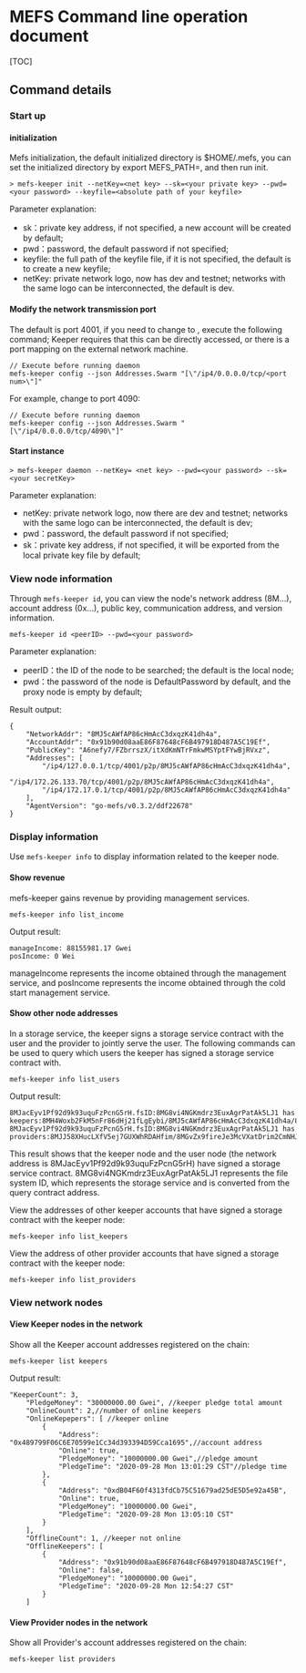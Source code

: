 # MEFS Command line operation document

[TOC]

## Command details

### Start up

#### initialization

Mefs initialization, the default initialized directory is \$HOME/.mefs, you can set the initialized directory by export MEFS_PATH=<local dir>, and then run init.

```shell
> mefs-keeper init --netKey=<net key> --sk=<your private key> --pwd=<your password> --keyfile=<absolute path of your keyfile>
```

Parameter explanation:

- sk：private key address, if not specified, a new account will be created by default;
- pwd：password, the default password if not specified;
- keyfile: the full path of the keyfile file, if it is not specified, the default is to create a new keyfile;
- netKey: private network logo, now has dev and testnet; networks with the same logo can be interconnected, the default is dev.

#### Modify the network transmission port

The default is port 4001, if you need to change to <port num>, execute the following command;
Keeper requires that this <port num> can be directly accessed, or there is a port mapping on the external network machine.

```shell
// Execute before running daemon
mefs-keeper config --json Addresses.Swarm "[\"/ip4/0.0.0.0/tcp/<port num>\"]"
```

For example, change to port 4090:

```shell
// Execute before running daemon
mefs-keeper config --json Addresses.Swarm "[\"/ip4/0.0.0.0/tcp/4090\"]"
```

#### Start instance

```shell
> mefs-keeper daemon --netKey= <net key> --pwd=<your password> --sk=<your secretKey>
```

Parameter explanation:

- netKey: private network logo, now there are dev and testnet; networks with the same logo can be interconnected, the default is dev;
- pwd：password, the default password if not specified;
- sk：private key address, if not specified, it will be exported from the local private key file by default;

### View node information

Through `mefs-keeper id`, you can view the node's network address (8M...), account address (0x...), public key, communication address, and version information.

```shell
mefs-keeper id <peerID> --pwd=<your password>
```

Parameter explanation:

* peerID：the ID of the node to be searched; the default is the local node;
* pwd：the password of the node is DefaultPassword by default, and the proxy node is empty by default;


Result output:

```shell
{
	"NetworkAddr": "8MJ5cAWfAP86cHmAcC3dxqzK41dh4a",
	"AccountAddr": "0x91b90d08aaE86F87648cF6B497918D487A5C19Ef",
	"PublicKey": "A6nefy7/FZbrrszX/itXdKmNTrFmkwMSYptFYwBjRVxz",
	"Addresses": [
		"/ip4/127.0.0.1/tcp/4001/p2p/8MJ5cAWfAP86cHmAcC3dxqzK41dh4a",
		"/ip4/172.26.133.70/tcp/4001/p2p/8MJ5cAWfAP86cHmAcC3dxqzK41dh4a",
		"/ip4/172.17.0.1/tcp/4001/p2p/8MJ5cAWfAP86cHmAcC3dxqzK41dh4a"
	],
	"AgentVersion": "go-mefs/v0.3.2/ddf22678"
}
```

### Display information

Use `mefs-keeper info` to display information related to the keeper node.

#### Show revenue

mefs-keeper gains revenue by providing management services.

```shell
mefs-keeper info list_income
```
Output result:

```shell
manageIncome: 88155981.17 Gwei
posIncome: 0 Wei
```
manageIncome represents the income obtained through the management service, and posIncome represents the income obtained through the cold start management service.

#### Show other node addresses

In a storage service, the keeper signs a storage service contract with the user and the provider to jointly serve the user. The following commands can be used to query which users the keeper has signed a storage service contract with.

```shell
mefs-keeper info list_users
```

Output result:

```shell
8MJacEyv1Pf92d9k93uquFzPcnG5rH.fsID:8MG8vi4NGKmdrz3EuxAgrPatAk5LJ1 has keepers:8MH4Woxb2FkM5nFr86dHj21fLgEybi/8MJ5cAWfAP86cHmAcC3dxqzK41dh4a/8MK6qHvAfayLQy4d2684NTLAVLpQFk
8MJacEyv1Pf92d9k93uquFzPcnG5rH.fsID:8MG8vi4NGKmdrz3EuxAgrPatAk5LJ1 has providers:8MJJ58XHucLXfV5ej7GUXWhRDAHfim/8MGvZx9fireJe3McVXatDrim2CmNHJ/8MHdtmAtx5Q54So9MRWSSELorrZJdx/8MGXm9jEhY2JHAdpfbmbS4agqsJ2yM/8MKLYiSAFsdVxfj1PYNCQQjoG5Nwgm/8MH9yV7GZXhjYZeydVvZgEF3U7kxhN
```

This result shows that the keeper node and the user node (the network address is 8MJacEyv1Pf92d9k93uquFzPcnG5rH) have signed a storage service contract. 8MG8vi4NGKmdrz3EuxAgrPatAk5LJ1 represents the file system ID, which represents the storage service and is converted from the query contract address.

View the addresses of other keeper accounts that have signed a storage contract with the keeper node:

```shell
mefs-keeper info list_keepers
```

View the address of other provider accounts that have signed a storage contract with the keeper node:

```shell
mefs-keeper info list_providers
```

### View network nodes

#### View Keeper nodes in the network

Show all the Keeper account addresses registered on the chain:

```shell
mefs-keeper list keepers
```

Output result:

```shell
"KeeperCount": 3,
	"PledgeMoney": "30000000.00 Gwei", //keeper pledge total amount
	"OnlineCount": 2,//number of online keepers
	"OnlineKepepers": [ //keeper online
		{
			"Address": "0x489799F06C6E70599e1Cc34d393394D59Cca1695",//account address
			"Online": true,
			"PledgeMoney": "10000000.00 Gwei",//pledge amount
			"PledgeTime": "2020-09-28 Mon 13:01:29 CST"//pledge time
		},
		{
			"Address": "0xdB04F60f4313fdCb75C51679ad25dE5D5e92a45B",
			"Online": true,
			"PledgeMoney": "10000000.00 Gwei",
			"PledgeTime": "2020-09-28 Mon 13:05:10 CST"
		}
	],
	"OfflineCount": 1, //keeper not online
	"OfflineKeepers": [
		{
			"Address": "0x91b90d08aaE86F87648cF6B497918D487A5C19Ef",
			"Online": false,
			"PledgeMoney": "10000000.00 Gwei",
			"PledgeTime": "2020-09-28 Mon 12:54:27 CST"
		}
	]
```
#### View Provider nodes in the network

Show all Provider's account addresses registered on the chain:

```shell
mefs-keeper list providers
```

